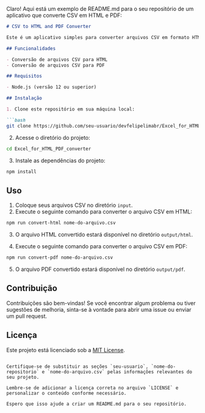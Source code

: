 Claro! Aqui está um exemplo de README.md para o seu repositório de um aplicativo que converte CSV em HTML e PDF:

```markdown
# CSV to HTML and PDF Converter

Este é um aplicativo simples para converter arquivos CSV em formato HTML e PDF.

## Funcionalidades

- Conversão de arquivos CSV para HTML
- Conversão de arquivos CSV para PDF

## Requisitos

- Node.js (versão 12 ou superior)

## Instalação

1. Clone este repositório em sua máquina local:

```bash
git clone https://github.com/seu-usuario/devfelipelimabr/Excel_for_HTML_PDF_converter.git
```

2. Acesse o diretório do projeto:

```bash
cd Excel_for_HTML_PDF_converter
```

3. Instale as dependências do projeto:

```bash
npm install
```

## Uso

1. Coloque seus arquivos CSV no diretório `input`.
2. Execute o seguinte comando para converter o arquivo CSV em HTML:

```bash
npm run convert-html nome-do-arquivo.csv
```

3. O arquivo HTML convertido estará disponível no diretório `output/html`.

4. Execute o seguinte comando para converter o arquivo CSV em PDF:

```bash
npm run convert-pdf nome-do-arquivo.csv
```

5. O arquivo PDF convertido estará disponível no diretório `output/pdf`.

## Contribuição

Contribuições são bem-vindas! Se você encontrar algum problema ou tiver sugestões de melhoria, sinta-se à vontade para abrir uma issue ou enviar um pull request.

## Licença

Este projeto está licenciado sob a [MIT License](LICENSE).
```

Certifique-se de substituir as seções `seu-usuario`, `nome-do-repositorio` e `nome-do-arquivo.csv` pelas informações relevantes do seu projeto.

Lembre-se de adicionar a licença correta no arquivo `LICENSE` e personalizar o conteúdo conforme necessário.

Espero que isso ajude a criar um README.md para o seu repositório.
